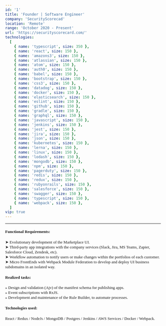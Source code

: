 ```yaml
---
id: '1'
title: 'Founder | Software Engineer'
company: 'SecurityScorecad'
location: 'Remote'
range: 'October 2020 - Present'
url: 'https://securityscorecard.com/'
technologies:
  [
    { name: 'typescript', size: 350 },
    { name: 'react', size: 150 },
    { name: 'amazons3', size: 150 },
    { name: 'atlassian', size: 150 },
    { name: 'atom', size: 150 },
    { name: 'auth0', size: 150 },
    { name: 'babel', size: 150 },
    { name: 'bootstrap', size: 150 },
    { name: 'css3', size: 150 },
    { name: 'datadog', size: 150 },
    { name: 'docker', size: 150 },
    { name: 'elasticsearch', size: 150 },
    { name: 'eslint', size: 150 },
    { name: 'github', size: 150 },
    { name: 'gradle', size: 150 },
    { name: 'graphql', size: 150 },
    { name: 'javascript', size: 150 },
    { name: 'jenkins', size: 150 },
    { name: 'jest', size: 150 },
    { name: 'jira', size: 150 },
    { name: 'json', size: 150 },
    { name: 'kubernetes', size: 150 },
    { name: 'lerna', size: 150 },
    { name: 'linux', size: 150 },
    { name: 'lodash', size: 150 },
    { name: 'mongodb', size: 150 },
    { name: 'npm', size: 150 },
    { name: 'pagerduty', size: 150 },
    { name: 'redis', size: 150 },
    { name: 'redux', size: 150 },
    { name: 'rubyonrails', size: 150 },
    { name: 'salesforce', size: 150 },
    { name: 'swagger', size: 150 },
    { name: 'typescript', size: 150 },
    { name: 'webpack', size: 150 },
  ]
vip: true
---
```


---

<font size = 2 face = "Andale Mono" >

#### Functional Requirements:

➤ Evolutionary development of the Marketplace UI.  
➤ Third-party app integrations with the company services (Slack, Jira, MS Teams, Zapier, Salesforce Cloud, Zendesk, etc).  
➤ Workflow automation to notify users or make changes within the portfolios of each customer.  
➤ Micro FrontEnds with Webpack Module Federation to develop and deploy UI business subdomains in an isolated way.

#### Realized tasks:

» Design and validation (Ajv) of the manifest schema for publishing apps.  
» Event subscriptions with RxJS.  
» Development and maintenance of the Rule Builder, to automate processes.

#### Technologies used:

React / Redux / NodeJs / MongoDB / Postgres / Jenkins / AWS Services / Docker / Webpack.

</font>
